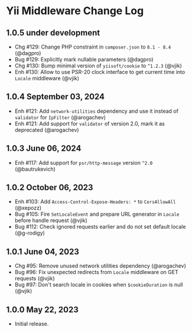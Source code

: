 # Yii Middleware Change Log

## 1.0.5 under development

- Chg #129: Change PHP constraint in `composer.json` to `8.1 - 8.4` (@dagpro)
- Bug #129: Explicitly mark nullable parameters (@dagpro)
- Chg #130: Bump minimal version of `yiisoft/cookie` to `^1.2.3` (@vjik)
- Enh #130: Allow to use PSR-20 clock interface to get current time into `Locale` middleware (@vjik)

## 1.0.4 September 03, 2024

- Enh #121: Add `network-utilities` dependency and use it instead of `validator` for `IpFilter` (@arogachev)
- Enh #121: Add support for `validator` of version 2.0, mark it as deprecated (@arogachev)

## 1.0.3 June 06, 2024

- Enh #117: Add support for `psr/http-message` version `^2.0` (@bautrukevich)

## 1.0.2 October 06, 2023

- Enh #103: Add `Access-Control-Expose-Headers: *` to `CorsAllowAll` (@xepozz)
- Bug #105: Fire `SetLocaleEvent` and prepare URL generator in `Locale` before handle request (@vjik)
- Bug #112: Check ignored requests earlier and do not set default locale (@g-rodigy)

## 1.0.1 June 04, 2023

- Chg #95: Remove unused network utilities dependency (@arogachev)
- Bug #96: Fix unexpected redirects from `Locale` middleware on GET requests (@vjik)
- Bug #97: Don't search locale in cookies when `$cookieDuration` is null (@vjik)

## 1.0.0 May 22, 2023

- Initial release.
